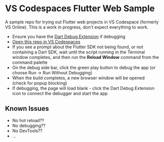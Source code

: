 # VS Codespaces Flutter Web Sample

A sample repo for trying out Flutter web projects in VS Codespace (formerly VS Online). This is a work in progress, don't expect everything to work.

- Ensure you have the [Dart Debug Extension](https://chrome.google.com/webstore/detail/dart-debug-extension/eljbmlghnomdjgdjmbdekegdkbabckhm) if debugging
- [Open this repo in VS Codespaces](https://online.visualstudio.com/environments/new?name=test-flutter-web&repo=DanTup/vsonline-flutter-web)
- If you see a prompt about the Flutter SDK not being found, or not containing a Dart SDK, wait until the script running in the Terminal window completes, and then run the **Reload Window** command from the command palette
- On the debug side bar, click the green play button to debug the app (or choose Run -> Run Without Debugging)
- When the build completes, a new browser window will be opened (check for popup blocking)
- If debugging, the page will load blank - click the Dart Debug Extension icon to connect the debugger and start the app

## Known Issues

- No hot reload??
- No debugging??
- No DevTools??
- ...
